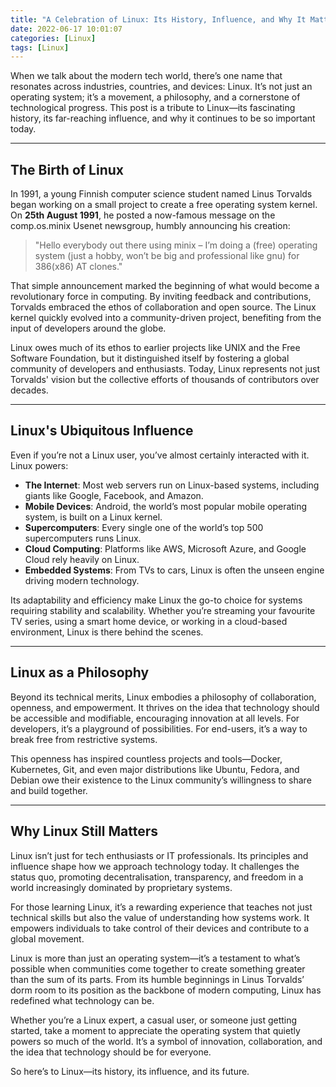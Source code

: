 ```yaml
---
title: "A Celebration of Linux: Its History, Influence, and Why It Matters"
date: 2022-06-17 10:01:07
categories: [Linux]
tags: [Linux]
---
```


When we talk about the modern tech world, there’s one name that resonates across industries, countries, and devices: Linux. It’s not just an operating system; it’s a movement, a philosophy, and a cornerstone of technological progress. This post is a tribute to Linux—its fascinating history, its far-reaching influence, and why it continues to be so important today.

---

## The Birth of Linux

In 1991, a young Finnish computer science student named Linus Torvalds began working on a small project to create a free operating system kernel. On **25th August 1991**, he posted a now-famous message on the comp.os.minix Usenet newsgroup, humbly announcing his creation:

> "Hello everybody out there using minix – I’m doing a (free) operating system (just a hobby, won’t be big and professional like gnu) for 386(x86) AT clones."

That simple announcement marked the beginning of what would become a revolutionary force in computing. By inviting feedback and contributions, Torvalds embraced the ethos of collaboration and open source. The Linux kernel quickly evolved into a community-driven project, benefiting from the input of developers around the globe.

Linux owes much of its ethos to earlier projects like UNIX and the Free Software Foundation, but it distinguished itself by fostering a global community of developers and enthusiasts. Today, Linux represents not just Torvalds' vision but the collective efforts of thousands of contributors over decades.

---

## Linux's Ubiquitous Influence

Even if you’re not a Linux user, you’ve almost certainly interacted with it. Linux powers:

- **The Internet**: Most web servers run on Linux-based systems, including giants like Google, Facebook, and Amazon.  
- **Mobile Devices**: Android, the world’s most popular mobile operating system, is built on a Linux kernel.  
- **Supercomputers**: Every single one of the world’s top 500 supercomputers runs Linux.  
- **Cloud Computing**: Platforms like AWS, Microsoft Azure, and Google Cloud rely heavily on Linux.  
- **Embedded Systems**: From TVs to cars, Linux is often the unseen engine driving modern technology.  

Its adaptability and efficiency make Linux the go-to choice for systems requiring stability and scalability. Whether you’re streaming your favourite TV series, using a smart home device, or working in a cloud-based environment, Linux is there behind the scenes.

---

## Linux as a Philosophy

Beyond its technical merits, Linux embodies a philosophy of collaboration, openness, and empowerment. It thrives on the idea that technology should be accessible and modifiable, encouraging innovation at all levels. For developers, it’s a playground of possibilities. For end-users, it’s a way to break free from restrictive systems.

This openness has inspired countless projects and tools—Docker, Kubernetes, Git, and even major distributions like Ubuntu, Fedora, and Debian owe their existence to the Linux community’s willingness to share and build together.

---

## Why Linux Still Matters

Linux isn’t just for tech enthusiasts or IT professionals. Its principles and influence shape how we approach technology today. It challenges the status quo, promoting decentralisation, transparency, and freedom in a world increasingly dominated by proprietary systems.

For those learning Linux, it’s a rewarding experience that teaches not just technical skills but also the value of understanding how systems work. It empowers individuals to take control of their devices and contribute to a global movement.

Linux is more than just an operating system—it’s a testament to what’s possible when communities come together to create something greater than the sum of its parts. From its humble beginnings in Linus Torvalds’ dorm room to its position as the backbone of modern computing, Linux has redefined what technology can be.

Whether you’re a Linux expert, a casual user, or someone just getting started, take a moment to appreciate the operating system that quietly powers so much of the world. It’s a symbol of innovation, collaboration, and the idea that technology should be for everyone.

So here’s to Linux—its history, its influence, and its future.
